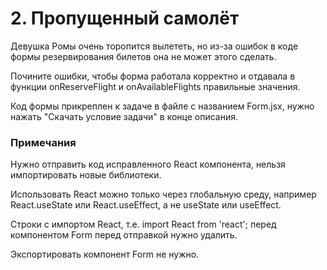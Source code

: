 # 2. Пропущенный самолёт

Девушка Ромы очень торопится вылететь, но из-за ошибок в коде формы резервирования билетов она не может этого сделать.

Почините ошибки, чтобы форма работала корректно и отдавала в функции onReserveFlight и onAvailableFlights правильные значения.

Код формы прикреплен к задаче в файле с названием Form.jsx, нужно нажать "Скачать условие задачи" в конце описания.

### Примечания

Нужно отправить код исправленного React компонента, нельзя импортировать новые библиотеки.

Использовать React можно только через глобальную среду, например React.useState или React.useEffect, а не useState или useEffect.

Строки с импортом React, т.е. import React from 'react'; перед компонентом Form перед отправкой нужно удалить.

Экспортировать компонент Form не нужно.